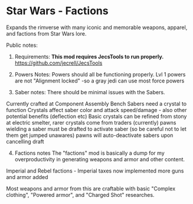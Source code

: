 # Star Wars - Factions
Expands the rimverse with many iconic and memorable weapons, apparel, and factions from Star Wars lore.



Public notes:

1. Requirements:
**This mod requires JecsTools to run properly.**
https://github.com/jecrell/JecsTools

2. Powers Notes:
Powers should all be functioning properly.
Lvl 1 powers are not "Alignment locked"  -so a gray jedi can use most force powers

3. Saber notes:
There should be minimal issues with the Sabers. 

Currently crafted at Component Assembly Bench
Sabers need a crystal to function
Crystals affect saber color and attack speed/damage - also other potential benefits (deflection etc)
Basic crystals can be refined from stony at electric smelter, rarer crystals come from traders (currently)
pawns wielding a saber must be drafted to activate saber (so be careful not to let them get jumped unawares)
pawns will auto-deactivate sabers upon cancelling draft

4. Factions notes
The "factions" mod is basically a dump for my overproductivity in generating weapons and armor and other content.

Imperial and Rebel factions -
Imperial taxes now implemented 
more guns and armor added

Most weapons and armor from this are craftable with basic "Complex clothing", "Powered armor", and "Charged Shot" researches.
